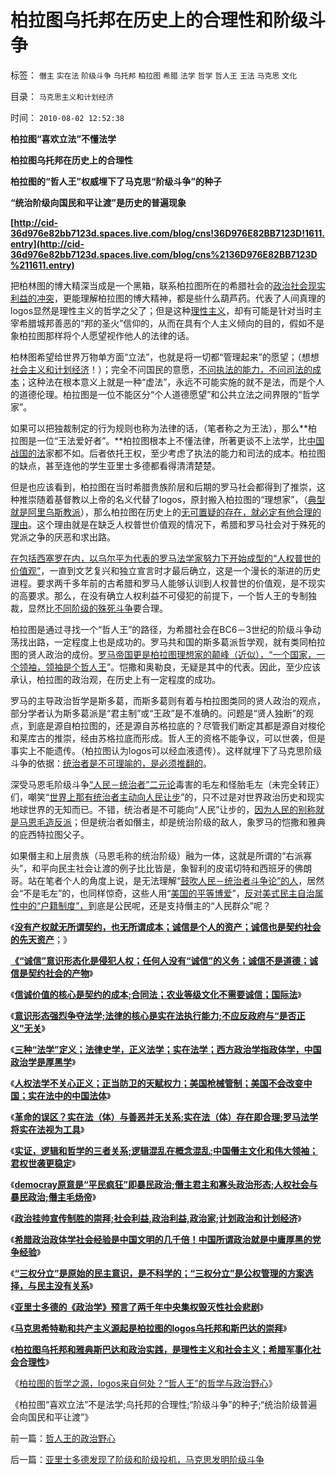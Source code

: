 # 柏拉图乌托邦在历史上的合理性和阶级斗争

标签： `僭主` `实在法` `阶级斗争` `乌托邦` `柏拉图` `希腊` `法学` `哲学` `哲人王` `王法` `马克思` `文化` 

目录： `马克思主义和计划经济`

时间： `2010-08-02 12:52:38`

**柏拉图“喜欢立法”不懂法学**

**柏拉图乌托邦在历史上的合理性**

**柏拉图的“哲人王”权威埋下了马克思“阶级斗争”的种子**

**“统治阶级向国民和平让渡”是历史的普遍现象**

**[http://cid-36d976e82bb7123d.spaces.live.com/blog/cns!36D976E82BB7123D!1611.entry](http://cid-36d976e82bb7123d.spaces.live.com/blog/cns%2136D976E82BB7123D%211611.entry)**

把柏林图的博大精深当成是一个黑箱，联系柏拉图所在的希腊社会的[政治社会现实利益的冲突](../../../2009/6/20/传统道德信仰唯心价值观的利益关系.md)，更能理解柏拉图的博大精神，都是些什么葫芦药。代表了人间真理的logos显然是理性主义的哲学之父了；但是这种[理性主义](../../../2010/5/28/理性主义哲学信仰讨论集.md)，却有可能是针对当时主宰希腊城邦善恶的“邦的圣火”信仰的，从而在具有个人主义倾向的目的，假如不是象柏拉图那样将个人愿望视作他人的法律的话。

柏林图希望给世界万物单方面“立法”，也就是将一切都“管理起来”的愿望；（想想[社会主义和计划经济](../../../2010/4/23/公有制落后因私人消费被取缔.md)！）；完全不问国民的意愿，[不问执法的能力，不问司法的成本](../../../2010/5/27/社会趋势，存在即合理.md)；这种法在根本意义上就是一种“虚法”，永远不可能实施的就不是法，而是个人的道德伦理。柏拉图是一位不能区分“个人道德愿望”和公共立法之间界限的“哲学家”。

如果可以把独裁制定的行为规则也称为法律的话，（笔者称之为王法），那么**柏拉图是一位“王法爱好者”。**柏拉图根本上不懂法律，所著更谈不上法学，比[中国战国的法](../../../2010/6/8/民主和专制优劣比较约束定理;商鞅变法和最失败的法家.md)家都不如。后者依托王权，至少考虑了执法的能力和司法的成本。柏拉图的缺点，甚至连他的学生亚里士多德都看得清清楚楚。

但是也应该看到，柏拉图在当时希腊贵族阶层和后期的罗马社会都得到了推崇，这种推崇随着基督教以上帝的名义代替了logos，原封搬入柏拉图的“理想家”，（[典型就是阿里乌斯教派](../../../2010/5/6/基督教“焚书毁校”的历史文化悲剧.md)），那么柏拉图在历史上的[无可置疑的存在，就必定有他合理的理由](../../../2010/6/15/进化论天人必然合一存在必然合理.md)。这个理由就是在缺乏人权普世价值观的情况下，希腊和罗马社会对于殊死的党派之争的厌恶和求出路。

[在包括西塞罗在内，以乌尔平为代表的罗马法学家努力下开始成型的“人权普世的价值观”](../../../2010/5/6/罗马法学家首先阐述了人人平等的价值观.md)，一直到文艺复兴和独立宣言时才最后确立，这是一个漫长的渐进的历史进程。要求两千多年前的古希腊和罗马人能够认训到人权普世的价值观，是不现实的高要求。那么，在没有确立人权利益不可侵犯的前提下，一个哲人王的专制独裁，显然比[不同阶级的殊死斗争](http://darthvad.blog.sohu.com/130312127.html)要合理。

柏拉图是通过寻找一个“哲人王”的路径，为希腊社会在BC6－3世纪的阶级斗争动荡找出路，一定程度上也是成功的。罗马共和国的斯多葛派哲学观，就有类同柏拉图的贤人政治的成份。[罗马帝国更是柏拉图理想家的颠峰（近似），“一个国家，一个领袖，领袖是个哲人王](../../../2010/7/21/理解民主从批判柏拉图和斯巴达开始.md)”。恺撒和奥勒良，无疑是其中的代表。因此，至少应该承认，柏拉图的政治观，在历史上有一定程度的成功。

罗马的主导政治哲学是斯多葛，而斯多葛则有着与柏拉图类同的贤人政治的观点，部分学者认为斯多葛派是“君主制”或“王政”是不准确的。问题是“贤人独断”的观点，到底是源自柏拉图的，还是源自苏格拉底的？尽管我们断定其都是源自对梭伦和莱库古的推崇，经由苏格拉底而形成。哲人王的资格不能争议，可以世袭，但是事实上不能遗传。（柏拉图认为logos可以经血液遗传）。这样就埋下了马克思阶级斗争的依据：[统治者是不可理喻的，是必须推翻的](../../../2010/5/19/既得利益者与“统治者”全无关联.md)。

深受马恩毛阶级斗争[“人民－统治者”二元论](../../../2010/5/20/人民领袖人民爱，人民领袖爱人民.md)毒害的毛左和怪胎毛左（未完全转正）们，嘲笑“[世界上那有统治者主动向人民让步](../../../2010/5/14/用民主要求政府也要用民主约束自已.md)”的，只不过是对世界政治历史和现实地球世界的无知而已。不错，统治者是不可能向“人民”让步的，[因为人民的别称就是马恩毛造反派](../../../2010/6/1/民主不允许意识形态口号;不要再搞政治运动.md)；但是统治者如僭主，却是统治阶级的敌人，象罗马的恺撒和雅典的庇西特拉图父子。

如果僭主和上层贵族（马恩毛称的统治阶级）融为一体，这就是所谓的“右派寡头”，和平向民主社会让渡的例子比比皆是，象智利的皮诺切特和西班牙的佛朗哥。站在笔者个人的角度上说，是无法理解“[鼓吹人民－统治者斗争论”的人](../../../2009/7/1/鼓吹子虚乌有的阶级斗争是社会自杀.md)，居然会“不是毛左”的，也同样惊奇，这些人用“[美国的平等博爱](../../../2010/3/18/“自由平等”同样是极权主义的有效工具！.md)”，[反对美式民主自治属性中的“户籍制度”，](../../../2010/3/6/为户籍制度正名，是民主启蒙的关键一环.md)到底是公民呢，还是支持僭主的“人民群众”呢？

《[**没有产权就无所谓契约，也无所谓成本；诚信是个人的资产；诚信也是契约社会的先天资产**](../../../2010/7/31/诚信是个人资产而非先天的道德义务；.md)；》

[**《“诚信”意识形态化是侵犯人权；任何人没有“诚信”的义务；诚信不是道德；诚信是契约社会的产物**](../../../2010/7/31/诚信是契约社会的产物;任何人没有“诚信”的义务.md)》

《[**信诚价值的核心是契约的成本;合同法；农业等级文化不需要诚信；国际法**](../../../2010/7/31/诚信的价值的核心就是契约的成本.md)》

《[**意识形态强烈争夺法学;法律的核心是实在法执行能力;不应反政府与“是否正义”无关**](../../../2010/7/31/法律的内涵是实在法，核心是执行能力.md)》

《[**三种“法学”定义；法律史学，正义法学；实在法学；西方政治学指政体学，中国政治学是厚黑学**](../../../2010/7/31/西方政治学指政体学，东方政治学是厚黑学.md)》

《[**人权法学不关心正义；正当防卫的天赋权力；美国枪械管制；美国不会改变中国；实在法中的中国法体**](../../../2010/8/1/人权法学并不关心“正义”;美国人权法则和枪械管制.md)》

《[**革命的误区？实在法（体）与善恶并无关系;实在法（体）存在即合理;罗马法学将实在法视为工具**](../../../2010/8/1/实在法（体）与善恶无关及革命的误区.md)》

《[**实证，逻辑和哲学的三者关系;逻辑混乱在概念混乱;中国僭主文化和伟大领袖；君权世袭更稳定**](../../../2010/6/27/伟大领袖和古色古香的僭主文化.md)》

《[**democray原意是“平民疯狂”即暴民政治;僭主君主和寡头政治形态;人权社会与暴民政治;僭主毛炀帝**](../../../2010/6/27/democray原意是平民(demos)疯狂(cracy)，区别在人权.md)》

《[**政治挂帅宣传制胜的崇拜;社会利益,政治利益,政治家;计划政治和计划经济**](../../../2010/6/30/人权是民主的最基础因素和政治挂帅.md)》

《[**希腊政治政体学社会经验是中国文明的几千倍！中国所谓政治就是中庸厚黑的党争经验**](../../../2010/6/30/为什么中国政治学仍然非常幼稚？.md)》

《[**“三权分立”是原始的民主意识，是不科学的；“三权分立”是公权管理的方案选择，与民主没有关系**](../../../2010/7/6/“三权分立”既非民主也不科学.md)》

《[**亚里士多德的《政治学》预言了两千年中央集权毁灭性社会悲剧**](../../../2010/7/6/亚里士多德的《政治学》预言了两千年中央集权毁灭性.md)》

《[**马克思希特勒和共产主义源起是柏拉图的logos乌托邦和斯巴达的崇拜**](../../../2010/7/21/理解民主从批判柏拉图和斯巴达开始.md)》

《[**柏拉图乌托邦和雅典斯巴达和政治实践，是理性主义和社会主义；希腊军事化社会合理性**](../../../2010/7/21/柏拉图的乌托邦就是社会主义.md)》

《[柏拉图的哲学之源，logos来自何处？“哲人王”的哲学与政治野心](../../../2010/8/2/哲人王的政治野心.md)》

《柏拉图“喜欢立法”不是法学;乌托邦的合理性;“阶级斗争”的种子;“统治阶级普遍会向国民和平让渡”》



前一篇：[哲人王的政治野心](../../../2010/8/2/哲人王的政治野心.md)

后一篇：[亚里士多德发现了阶级和阶级投机，马克思发明阶级斗争](../../../2010/8/2/亚里士多德发现了阶级和阶级投机，马克思发明阶级斗争.md)